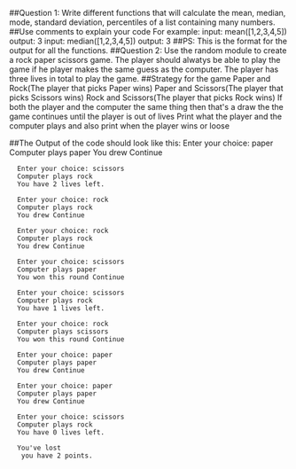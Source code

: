 ##Question 1: Write different functions that will calculate the mean, median, mode, standard deviation, percentiles of a list containing many numbers.
  ##Use comments to explain your code
  For example:
    input: mean([1,2,3,4,5])
    output: 3
    input: median([1,2,3,4,5])
    output: 3
  ##PS: This is the format for the output for all the functions.
##Question 2: Use the random module to create a rock paper scissors game. The player should alwatys be able to play the game if he player makes the same guess as the computer. The player has three lives in total to play the game.
##Strategy for the game
    Paper and Rock(The player that picks Paper wins)
    Paper and Scissors(The player that picks Scissors wins)
    Rock and Scissors(The player that picks Rock wins) 
    If both the player and the computer the same thing then that's a draw the the game continues until the player is out of lives 
    Print what the player and the computer plays and also print when the player wins or loose
    
##The Output of the code should look like this:
      Enter your choice: paper
      Computer plays paper
      You drew Continue

      Enter your choice: scissors
      Computer plays rock
      You have 2 lives left.

      Enter your choice: rock
      Computer plays rock
      You drew Continue

      Enter your choice: rock
      Computer plays rock
      You drew Continue

      Enter your choice: scissors
      Computer plays paper
      You won this round Continue

      Enter your choice: scissors
      Computer plays rock
      You have 1 lives left.

      Enter your choice: rock
      Computer plays scissors
      You won this round Continue

      Enter your choice: paper
      Computer plays paper
      You drew Continue

      Enter your choice: paper
      Computer plays paper
      You drew Continue

      Enter your choice: scissors
      Computer plays rock
      You have 0 lives left.

      You've lost
       you have 2 points.
